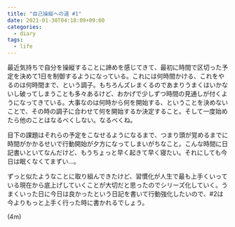 ```yaml
---
title: "自己操縦への道 #1"
date: 2021-01-30T04:18:09+09:00
categories:
  - diary
tags:
  - life
---
```


最近気持ちで自分を操縦することに諦めを感じてきて、最初に時間で区切った予定を決めて1日を制御するようになっている。これには何時間かける、これをやるのは何時間まで、という調子。もちろんズレまくるのであまりうまくはいかないし破ってしまうことも多々あるけど、おかげで少しずつ時間の見通しが付くようになってきている。大事なのは何時から何を開始する、ということを決めないことで、その時の調子に合わせて何を開始するか決定すること。そして一度始めたら他のことはなるべくしない。なるべくね。

目下の課題はそれらの予定をこなせるようになるまで、つまり頭が覚めるまでに時間がかかるせいで行動開始が夕方になってしまいがちなこと。こんな時間に日記書いといてなんだけど、もうちょっと早く起きて早く寝たい。それにしても今日は眠くなくてまずい…。

ずっと似たようなことに取り組んできたけど、習慣化が人生で最も上手くいっている現在から底上げしていくことが大切だと思ったのでシリーズ化していく。うまくいった日に今日は良かったという日記を書いて行動強化したいので、#2は今よりもっと上手く行った時に書かれるでしょう。

(4m)